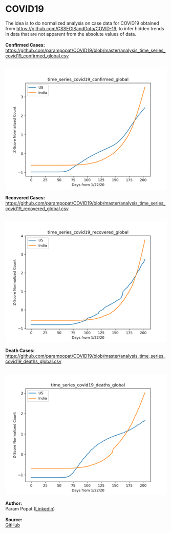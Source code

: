# COVID19
The idea is to do normalized analysis on case data for COVID19 obtained from <a href="https://github.com/CSSEGISandData/COVID-19">https://github.com/CSSEGISandData/COVID-19</a>,  to infer hidden trends in data that are not apparent from the absolute values of data.
<br><br>
<b>Confirmed Cases:</b><br>
<a href="https://github.com/parampopat/COVID19/blob/master/analysis_confirmed.csv">https://github.com/parampopat/COVID19/blob/master/analysis_time_series_covid19_confirmed_global.csv</a>
<br><br>

![Image of US and India's Case Growth Rate](US-India-time_series_covid19_confirmed_global.png)

<b>Recovered Cases:</b><br>
<a href="https://github.com/parampopat/COVID19/blob/master/analysis_recovered.csv">https://github.com/parampopat/COVID19/blob/master/analysis_time_series_covid19_recovered_global.csv</a>
<br><br>

![Image of US and India's Case Growth Rate](US-India-time_series_covid19_recovered_global.png)

<b>Death Cases:</b><br>
<a href="https://github.com/parampopat/COVID19/blob/master/analysis_deaths.csv">https://github.com/parampopat/COVID19/blob/master/analysis_time_series_covid19_deaths_global.csv</a>
<br><br>

![Image of US and India's Case Death Rate](US-India-time_series_covid19_deaths_global.png)

<b>Author:</b><br>
Param Popat (<a href="https://www.linkedin.com/in/parampopat/">LinkedIn</a>)
<br><br>
<b>Source:</b><br>
<a href="https://github.com/parampopat/COVID19">GitHub</a>
<br><br>

